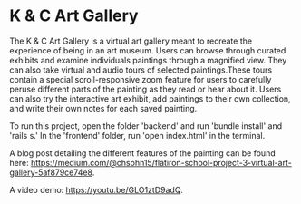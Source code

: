 # K & C Art Gallery

The K & C Art Gallery is a virtual art gallery meant to recreate the experience of being in an art museum. Users can browse through curated exhibits and examine individuals paintings through a magnified view. They can also take virtual and audio tours of selected paintings.These tours contain a special scroll-responsive zoom feature for users to carefully peruse different parts of the painting as they read or hear about it. Users can also try the interactive art exhibit, add paintings to their own collection, and write their own notes for each saved painting. 

To run this project, open the folder 'backend' and run 'bundle install' and 'rails s.' In the 'frontend' folder, run 'open index.html' in the terminal. 

A blog post detailing the different features of the painting can be found here: https://medium.com/@chsohn15/flatiron-school-project-3-virtual-art-gallery-5af879ce74e8. 

A video demo: https://youtu.be/GLO1ztD9adQ.
